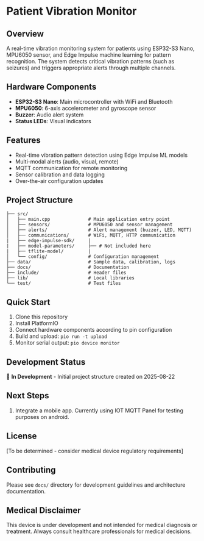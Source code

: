 # Patient Vibration Monitor

## Overview
A real-time vibration monitoring system for patients using ESP32-S3 Nano, MPU6050 sensor, and Edge Impulse machine learning for pattern recognition. The system detects critical vibration patterns (such as seizures) and triggers appropriate alerts through multiple channels.

## Hardware Components
- **ESP32-S3 Nano**: Main microcontroller with WiFi and Bluetooth
- **MPU6050**: 6-axis accelerometer and gyroscope sensor
- **Buzzer**: Audio alert system
- **Status LEDs**: Visual indicators

## Features
- Real-time vibration pattern detection using Edge Impulse ML models
- Multi-modal alerts (audio, visual, remote)
- MQTT communication for remote monitoring
- Sensor calibration and data logging
- Over-the-air configuration updates

## Project Structure
```
├── src/
│   ├── main.cpp              # Main application entry point
│   ├── sensors/              # MPU6050 and sensor management
│   ├── alerts/               # Alert management (buzzer, LED, MQTT)
│   ├── communications/       # WiFi, MQTT, HTTP communication
|   ├── edge-impulse-sdk/     | 
|   ├── model-parameters/     ├── # Not included here
|   ├── tflite-model/         |
│   └── config/               # Configuration management
├── data/                     # Sample data, calibration, logs
├── docs/                     # Documentation
├── include/                  # Header files
├── lib/                      # Local libraries
└── test/                     # Test files
```

## Quick Start
1. Clone this repository
2. Install PlatformIO
3. Connect hardware components according to pin configuration
4. Build and upload: `pio run -t upload`
5. Monitor serial output: `pio device monitor`

## Development Status
🚧 **In Development** - Initial project structure created on 2025-08-22

## Next Steps
1. Integrate a mobile app. Currently using IOT MQTT Panel for testing purposes on android.

## License
[To be determined - consider medical device regulatory requirements]

## Contributing
Please see `docs/` directory for development guidelines and architecture documentation.

## Medical Disclaimer
This device is under development and not intended for medical diagnosis or treatment. Always consult healthcare professionals for medical decisions.
